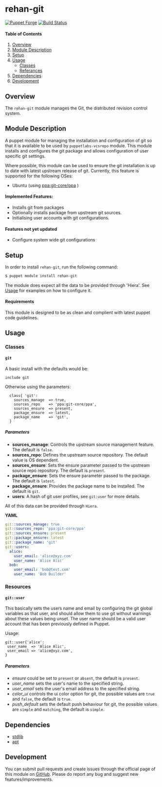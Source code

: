 # rehan-git

[![Puppet Forge](http://img.shields.io/puppetforge/v/rehan/git.svg)](https://forge.puppetlabs.com/rehan/git) [![Build Status](https://travis-ci.com/rehanone/puppet-git.svg?branch=master)](https://travis-ci.com/rehanone/puppet-git)

#### Table of Contents
1. [Overview](#overview)
2. [Module Description](#module-description)
3. [Setup](#setup)
4. [Usage](#usage)
    * [Classes](#classes)
    * [Referances](#referances)
5. [Dependencies](#dependencies)
6. [Development](#development)

## Overview
The `rehan-git` module manages the Git, the distributed revision control system.

## Module Description
A puppet module for managing the installation and configuration of git so that it is available to be used by
`puppetlabs-vcsrepo` module. This module installs and configures the git package and allows configuration of user 
specific git settings.

Where possible, this module can be used to ensure the git installation is up to date with latest upstream release of git.
Currently, this feature is supported for the following OSes:

  - Ubuntu (using [ppa:git-core/ppa](https://launchpad.net/~git-core/+archive/ubuntu/ppa "ppa:git-core/ppa") )

#### Implemented Features:
* Installs git from packages
* Optionally installs package from upstream git sources.
* Initialising user accounts with git configurations.

#### Features not yet updated
* Configure system wide git configurations

## Setup
In order to install `rehan-git`, run the following command:
```bash
$ puppet module install rehan-git
```
The module does expect all the data to be provided through 'Hiera'. See [Usage](#usage) for examples on how to configure it.

#### Requirements
This module is designed to be as clean and complient with latest puppet code guidelines.

## Usage

### Classes

#### `git`

A basic install with the defaults would be:
```puppet
include git
```

Otherwise using the parameters:  
```puppet
  class{ 'git':
    sources_manage  => true,
    sources_repo    => 'ppa:git-core/ppa',
    sources_ensure  => present,
    package_ensure  => latest,
    package_name    => 'git',
  }
```

##### Parameters

* **sources_manage**: Controls the upstream source management feature. The default is `false`.
* **sources_repo**: Defines the upstream source repository. The default value is OS dependent.
* **sources_ensure**: Sets the ensure parameter passed to the upstream source repo repository. The default is `present`.
* **package_ensure**: Sets the ensure parameter passed to the package. The default is `latest`.
* **package_ensure**: Provides the package name to be installed. The default is `git`.
* **users**: A hash of git user profiles, see `git:user` for more details.


All of this data can be provided through `Hiera`. 

**YAML**
```yaml
git::sources_manage: true
git::sources_repo: 'ppa:git-core/ppa'
git::sources_ensure: present
git::package_ensure: latest
git::package_name: 'git'
git::users:
  alice:
    user_email: 'alice@xyz.com'
    user_name: 'Alice Alic'
  bob:
    user_email: 'bob@test.com'
    user_name: 'Bob Builder'
```

### Resources

#### `git::user`

This basically sets the users name and email by configuring the git global variables as that user, and should allow them 
to use git without warnings about these values being unset. The user name should be a valid user account that has been 
previously defined in Puppet.

Usage:
```puppet
git::user{'alice':
 user_name  => 'Alice Alic',
 user_email => 'alice@xyz.com',
}
```

##### Parameters

* *ensure* could be set to `present` or `absent`, the default is `present`.
* *user_name* sets the user's name to the specified string.
* *user_email* sets the user's email address to the specified string.
* *color_ui* controls the ui color option for git, the possible values are `true` and `false`, the default is `true`.
* *push_default* sets the default push behaviour for git, the possible values are `simple` and `matching`, the default is `simple`.

## Dependencies

* [stdlib][1]
* [apt][2]

[1]:https://forge.puppet.com/puppetlabs/stdlib
[2]:https://forge.puppet.com/puppetlabs/apt

## Development

You can submit pull requests and create issues through the official page of this module on [GitHub](https://github.com/rehan/puppet-git).
Please do report any bug and suggest new features/improvements.
